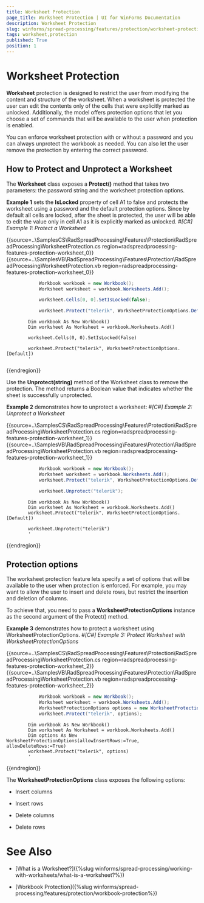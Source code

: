 ```yaml
---
title: Worksheet Protection
page_title: Worksheet Protection | UI for WinForms Documentation
description: Worksheet Protection
slug: winforms/spread-processing/features/protection/worksheet-protection
tags: worksheet,protection
published: True
position: 1
---
```


# Worksheet Protection



__Worksheet__ protection is designed to restrict the user from modifying the content and structure of the worksheet. When a worksheet is protected the user can edit the contents only of the cells that were explicitly marked as unlocked. Additionally, the model offers protection options that let you choose a set of commands that will be available to the user when protection is enabled.
      

You can enforce worksheet protection with or without a password and you can always unprotect the workbook as needed. You can also let the user remove the protection by entering the correct password.
      

## How to Protect and Unprotect a Worksheet

The __Worksheet__ class exposes a __Protect()__ method that takes two parameters: the password string and the worksheet protection options.
        

__Example 1__ sets the __IsLocked__ property of cell A1 to false and protects the worksheet using a password and the default protection options. Since by default all cells are locked, after the sheet is protected, the user will be able to edit the value only in cell A1 as it is explicitly marked as unlocked.
        #_[C#] Example 1: Protect a Worksheet_

	



{{source=..\SamplesCS\RadSpreadProcessing\Features\Protection\RadSpreadProcessingWorksheetProtection.cs region=radspreadprocessing-features-protection-worksheet_0}} 
{{source=..\SamplesVB\RadSpreadProcessing\Features\Protection\RadSpreadProcessingWorksheetProtection.vb region=radspreadprocessing-features-protection-worksheet_0}} 

````C#
            Workbook workbook = new Workbook();
            Worksheet worksheet = workbook.Worksheets.Add();

            worksheet.Cells[0, 0].SetIsLocked(false);

            worksheet.Protect("telerik", WorksheetProtectionOptions.Default);
````
````VB.NET
        Dim workbook As New Workbook()
        Dim worksheet As Worksheet = workbook.Worksheets.Add()

        worksheet.Cells(0, 0).SetIsLocked(False)

        worksheet.Protect("telerik", WorksheetProtectionOptions.[Default])
        '
````

{{endregion}} 




Use the __Unprotect(string)__ method of the Worksheet class to remove the protection. The method returns a Boolean value that indicates whether the sheet is successfully unprotected.
        

__Example 2__ demonstrates how to unprotect a worksheet:
        #_[C#] Example 2: Unprotect a Worksheet_

	



{{source=..\SamplesCS\RadSpreadProcessing\Features\Protection\RadSpreadProcessingWorksheetProtection.cs region=radspreadprocessing-features-protection-worksheet_1}} 
{{source=..\SamplesVB\RadSpreadProcessing\Features\Protection\RadSpreadProcessingWorksheetProtection.vb region=radspreadprocessing-features-protection-worksheet_1}} 

````C#
            Workbook workbook = new Workbook();
            Worksheet worksheet = workbook.Worksheets.Add();
            worksheet.Protect("telerik", WorksheetProtectionOptions.Default);

            worksheet.Unprotect("telerik");
````
````VB.NET
        Dim workbook As New Workbook()
        Dim worksheet As Worksheet = workbook.Worksheets.Add()
        worksheet.Protect("telerik", WorksheetProtectionOptions.[Default])

        worksheet.Unprotect("telerik")
        '
````

{{endregion}} 




## Protection options

The worksheet protection feature lets specify a set of options that will be available to the user when protection is enforced. For example, you may want to allow the user to insert and delete rows, but restrict the insertion and deletion of columns.
        

To achieve that, you need to pass a __WorksheetProtectionOptions__ instance as the second argument of the Protect() method.
        

__Example 3__ demonstrates how to protect a worksheet using WorksheetProtectionOptions.
        #_[C#] Example 3: Protect Worksheet with WorksheetProtectionOptions_

	



{{source=..\SamplesCS\RadSpreadProcessing\Features\Protection\RadSpreadProcessingWorksheetProtection.cs region=radspreadprocessing-features-protection-worksheet_2}} 
{{source=..\SamplesVB\RadSpreadProcessing\Features\Protection\RadSpreadProcessingWorksheetProtection.vb region=radspreadprocessing-features-protection-worksheet_2}} 

````C#
            Workbook workbook = new Workbook();
            Worksheet worksheet = workbook.Worksheets.Add();
            WorksheetProtectionOptions options = new WorksheetProtectionOptions(allowInsertRows: true, allowDeleteRows: true);
            worksheet.Protect("telerik", options);
````
````VB.NET
        Dim workbook As New Workbook()
        Dim worksheet As Worksheet = workbook.Worksheets.Add()
        Dim options As New WorksheetProtectionOptions(allowInsertRows:=True, allowDeleteRows:=True)
        worksheet.Protect("telerik", options)
        '
````

{{endregion}} 




The __WorksheetProtectionOptions__ class exposes the following options:
        

* Insert columns

* Insert rows

* Delete columns

* Delete rows

# See Also

 * [What is a Worksheet?]({%slug winforms/spread-processing/working-with-worksheets/what-is-a-worksheet?%})

 * [Workbook Protection]({%slug winforms/spread-processing/features/protection/workbook-protection%})
